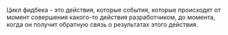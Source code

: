 Цикл фидбека - это действия, которые события, которые происходят от момент совершения какого-то действия разработчиком, до момента, когда он получит обратную связь о результатах этого действия.
